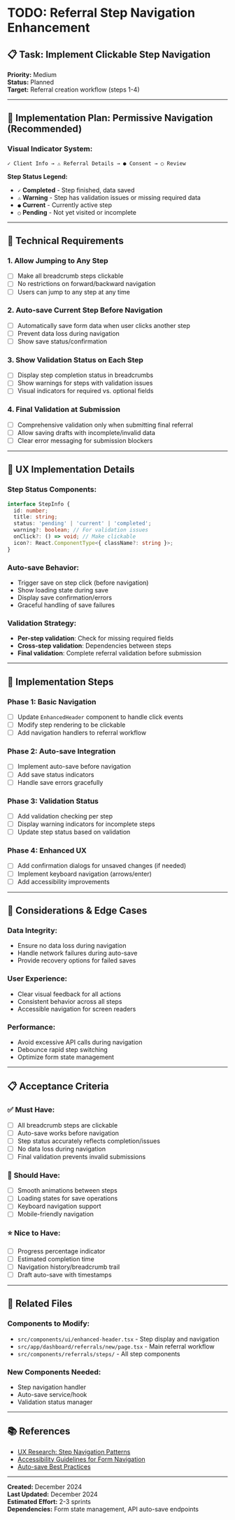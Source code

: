 # TODO: Referral Step Navigation Enhancement

## 📋 Task: Implement Clickable Step Navigation

**Priority:** Medium  
**Status:** Planned  
**Target:** Referral creation workflow (steps 1-4)

---

## 🎯 Implementation Plan: Permissive Navigation (Recommended)

### Visual Indicator System:
```
✓ Client Info → ⚠ Referral Details → ● Consent → ○ Review
```

**Step Status Legend:**
- `✓` **Completed** - Step finished, data saved
- `⚠` **Warning** - Step has validation issues or missing required data
- `●` **Current** - Currently active step
- `○` **Pending** - Not yet visited or incomplete

---

## 🔧 Technical Requirements

### 1. **Allow Jumping to Any Step**
- [ ] Make all breadcrumb steps clickable
- [ ] No restrictions on forward/backward navigation
- [ ] Users can jump to any step at any time

### 2. **Auto-save Current Step Before Navigation**
- [ ] Automatically save form data when user clicks another step
- [ ] Prevent data loss during navigation
- [ ] Show save status/confirmation

### 3. **Show Validation Status on Each Step**
- [ ] Display step completion status in breadcrumbs
- [ ] Show warnings for steps with validation issues
- [ ] Visual indicators for required vs. optional fields

### 4. **Final Validation at Submission**
- [ ] Comprehensive validation only when submitting final referral
- [ ] Allow saving drafts with incomplete/invalid data
- [ ] Clear error messaging for submission blockers

---

## 🎨 UX Implementation Details

### **Step Status Components:**
```typescript
interface StepInfo {
  id: number;
  title: string;
  status: 'pending' | 'current' | 'completed';
  warning?: boolean; // For validation issues
  onClick?: () => void; // Make clickable
  icon?: React.ComponentType<{ className?: string }>;
}
```

### **Auto-save Behavior:**
- Trigger save on step click (before navigation)
- Show loading state during save
- Display save confirmation/errors
- Graceful handling of save failures

### **Validation Strategy:**
- **Per-step validation**: Check for missing required fields
- **Cross-step validation**: Dependencies between steps
- **Final validation**: Complete referral validation before submission

---

## 📝 Implementation Steps

### Phase 1: Basic Navigation
- [ ] Update `EnhancedHeader` component to handle click events
- [ ] Modify step rendering to be clickable
- [ ] Add navigation handlers to referral workflow

### Phase 2: Auto-save Integration
- [ ] Implement auto-save before navigation
- [ ] Add save status indicators
- [ ] Handle save errors gracefully

### Phase 3: Validation Status
- [ ] Add validation checking per step
- [ ] Display warning indicators for incomplete steps
- [ ] Update step status based on validation

### Phase 4: Enhanced UX
- [ ] Add confirmation dialogs for unsaved changes (if needed)
- [ ] Implement keyboard navigation (arrows/enter)
- [ ] Add accessibility improvements

---

## 🚨 Considerations & Edge Cases

### **Data Integrity:**
- Ensure no data loss during navigation
- Handle network failures during auto-save
- Provide recovery options for failed saves

### **User Experience:**
- Clear visual feedback for all actions
- Consistent behavior across all steps
- Accessible navigation for screen readers

### **Performance:**
- Avoid excessive API calls during navigation
- Debounce rapid step switching
- Optimize form state management

---

## 📋 Acceptance Criteria

### ✅ **Must Have:**
- [ ] All breadcrumb steps are clickable
- [ ] Auto-save works before navigation
- [ ] Step status accurately reflects completion/issues
- [ ] No data loss during navigation
- [ ] Final validation prevents invalid submissions

### 🎯 **Should Have:**
- [ ] Smooth animations between steps
- [ ] Loading states for save operations
- [ ] Keyboard navigation support
- [ ] Mobile-friendly navigation

### ⭐ **Nice to Have:**
- [ ] Progress percentage indicator
- [ ] Estimated completion time
- [ ] Navigation history/breadcrumb trail
- [ ] Draft auto-save with timestamps

---

## 🔗 Related Files

### **Components to Modify:**
- `src/components/ui/enhanced-header.tsx` - Step display and navigation
- `src/app/dashboard/referrals/new/page.tsx` - Main referral workflow
- `src/components/referrals/steps/` - All step components

### **New Components Needed:**
- Step navigation handler
- Auto-save service/hook
- Validation status manager

---

## 📚 References

- [UX Research: Step Navigation Patterns](https://example.com)
- [Accessibility Guidelines for Form Navigation](https://example.com)
- [Auto-save Best Practices](https://example.com)

---

**Created:** December 2024  
**Last Updated:** December 2024  
**Estimated Effort:** 2-3 sprints  
**Dependencies:** Form state management, API auto-save endpoints